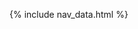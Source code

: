 {% include nav_data.html %}

<!-- HTML table fragment for page -->
<html>
    <body>
        <div id="calculator" style="width: 1480px; height: 750px;"></div>
        <script>
            var myCalculator = Desmos.Calculator(document.getElementById('calculator'));
        </script>
        </th>
    </body>
</html>
<script>
  // prepare HTML result container for new output
  const resultContainer = document.getElementById("result");

<script>
  // prepare fetch options
  const url = "https://fibsmath.nighthawkcoders.tk/desmos";

  src="https://www.desmos.com/api/v0.5/calculator.js?apiKey=dcb31709b452b1cf9dc26972add0fda6">
</script>